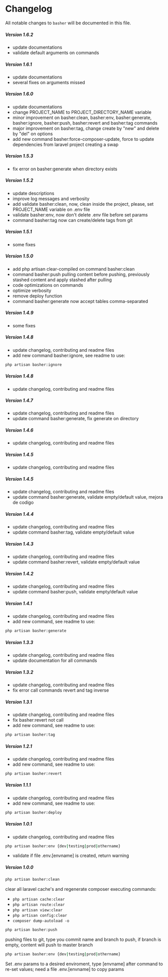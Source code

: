 # Changelog

All notable changes to `basher` will be documented in this file.

##### Version 1.6.2
- update documentations
- validate default arguments on commands

##### Version 1.6.1
- update documentations
- several fixes on arguments missed

##### Version 1.6.0
- update documentations
- change PROJECT_NAME to PROJECT_DIRECTORY_NAME variable
- minor improvement on basher:clean, basher:env, basher:generate, basher:ignore, basher:push, basher:revert and basher:tag commands 
- major improvement on basher:tag, change create by "new" and delete by "del" on options
- add new command basher:force-composer-update, force to update dependencies from laravel project creating a swap

##### Version 1.5.3
- fix error on basher:generate when directory exists

##### Version 1.5.2
- update descriptions
- improve log messages and verbosity
- add validate basher:clean, now, clean inside the project, please, set PROJECT_NAME variable on .env file
- validate basher:env, now don't delete .env file before set params
- command basher:tag now can create/delete tags from git

##### Version 1.5.1
- some fixes

##### Version 1.5.0
- add php artisan clear-compiled on command basher:clean
- command basher:push pulling content before pushing, previously stashed content and apply stashed after pulling
- code optimizations on commands
- optimize verbosity
- remove deploy function
- command basher:generate now accept tables comma-separated

##### Version 1.4.9
- some fixes

##### Version 1.4.8
- update changelog, contributing and readme files
- add new command basher:ignore, see readme to use:
``` bash 
php artisan basher:ignore
```

##### Version 1.4.8
- update changelog, contributing and readme files

##### Version 1.4.7
- update changelog, contributing and readme files
- update command basher:generate, fix generate on directory

##### Version 1.4.6
- update changelog, contributing and readme files

##### Version 1.4.5
- update changelog, contributing and readme files

##### Version 1.4.5
- update changelog, contributing and readme files
- update command basher:generate, validate empty/default value, mejora de codigo

##### Version 1.4.4
- update changelog, contributing and readme files
- update command basher:tag, validate empty/default value

##### Version 1.4.3
- update changelog, contributing and readme files
- update command basher:revert, validate empty/default value

##### Version 1.4.2
- update changelog, contributing and readme files
- update command basher:push, validate empty/default value

##### Version 1.4.1
- update changelog, contributing and readme files
- add new command, see readme to use:
``` bash 
php artisan basher:generate
```

##### Version 1.3.3
- update changelog, contributing and readme files
- update documentation for all commands

##### Version 1.3.2
- update changelog, contributing and readme files
- fix error call commands revert and tag inverse

##### Version 1.3.1
- update changelog, contributing and readme files
- fix basher:revert not call
- add new command, see readme to use:
``` bash 
php artisan basher:tag
```

##### Version 1.2.1
- update changelog, contributing and readme files
- add new command, see readme to use:
``` bash 
php artisan basher:revert
```

##### Version 1.1.1
- update changelog, contributing and readme files
- add new command, see readme to use:
``` bash 
php artisan basher:deploy
```


##### Version 1.0.1
- update changelog, contributing and readme files
``` bash 
php artisan basher:env {dev|testing|prod|othername}
```
- validate if file .env.[envname] is created, return warning

##### Version 1.0.0
``` bash 
php artisan basher:clean
```
clear all laravel cache's and regenerate composer executing commands:
- `php artisan cache:clear`
- `php artisan route:clear`
- `php artisan view:clear`
- `php artisan config:clear`
- `composer dump-autoload -o`

``` bash 
php artisan basher:push
```
pushing files to git, type you commit name and branch to push, if branch is empty, content will push to master branch

``` bash 
php artisan basher:env {dev|testing|prod|othername}
```
Set .env params to a desired enviroment, type [envname] after command to re-set values; need a file .env.[envname] to copy params